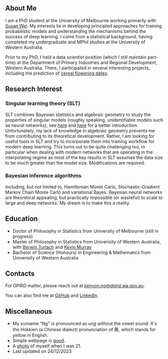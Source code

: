 ## About Me

I am a PhD student at the University of Melbourne working primarily with [Susan
Wei](https://www.suswei.com/). My interests lie in developing principled
approaches for training probabilistic models and understanding the mechanisms
behind the success of deep learning. I come from a statistical background,
having completed my undergraduate and MPhil studies at the University of Western
Australia.


Prior to my PhD, I held a data scientist position (which I still maintain
part-time) at the Department of Primary Industries and Regional Development,
Western Australia. There, I participated in several interesting projects,
including the prediction of [cereal flowering dates](https://fp.dpird.app/).


## Research Interest

### Singular learning theory (SLT)
SLT combines Bayesian statistics and algebraic geometry to study the properties
of singular models (roughly speaking, unidentifiable models such as neural
networks), see
[here](https://www.lesswrong.com/posts/xRWsfGfvDAjRWXcnG/dslt-0-distilling-singular-learning-theory)
and
[here](https://sites.google.com/view/sumiowatanabe/home/singular-learning-theory)
for a better introduction. Unfortunately, my lack of knowledge in algebraic
geometry prevents me from contributing to its theoretical development. Rather, I am
looking for useful tools in SLT and try to incorporate them into training
workflow for modern deep learning. This turns out to be quite challenging too,
in particular when dealing with modern networks that are operating in the
interpolating regime as most of the key results in SLT assumes the data size
to be much greater than the model size. Modifications are required.


### Bayesian inference algorithms
Including, but not limited to, Hamiltonian Monte Carlo, Stochastic-Gradient
Markov Chain Monte Carlo and variational Bayes. Bayesian neural networks are
theoretical appealing, but practically impossible (or wasteful) to scale to
large and deep networks. My dream is to make this a reality.


## Education
* Doctor of Philosophy in Statistics from University of Melbourne (still in progress)
* Master of Philosophy in Statistics from Univerisity of Western Australia, with [Berwin
Turlach](https://staffhome.ecm.uwa.edu.au/~00043886/) and [Kevin
Murray](https://research-repository.uwa.edu.au/en/persons/kevin-murray)
* Bachelor of Science (Honours) in Engineering & Mathematics from Univerisity of Western Australia

## Contacts

For DPIRD matter, please reach out at kenyon.ng@dpird.wa.gov.au.

You can also find me at [GitHub](https://github.com/weiyaw) and [LinkedIn](https://www.linkedin.com/in/kenyon-ng).

## Miscellaneous
* My surname "Ng" is pronounced as *ung* without the vowel sound. It's the
Hokkien (a Chinese dialect) pronunciation of 黄, which stands for *yellow* in
English.
* Simple webpage is [good](https://motherfuckingwebsite.com).
* A [photo](./profile.png) of myself when I was 21.
* Last updated on 24/12/2023
